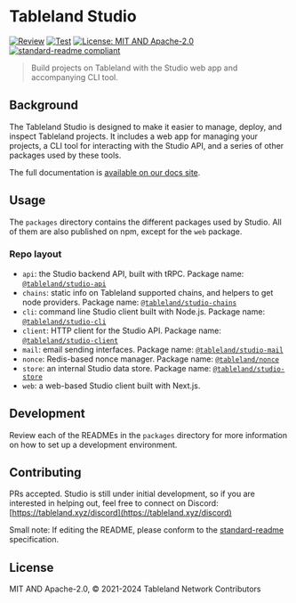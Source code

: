 # Tableland Studio

[![Review](https://github.com/tablelandnetwork/studio/actions/workflows/review.yml/badge.svg)](https://github.com/tablelandnetwork/studio/actions/workflows/review.yml)
[![Test](https://github.com/tablelandnetwork/studio/actions/workflows/test.yml/badge.svg)](https://github.com/tablelandnetwork/studio/actions/workflows/test.yml)
[![License: MIT AND Apache-2.0](https://img.shields.io/badge/License-MIT%20AND%20Apache--2.0-blue.svg)](./LICENSE)
[![standard-readme compliant](https://img.shields.io/badge/standard--readme-OK-green.svg)](https://github.com/RichardLitt/standard-readme)

> Build projects on Tableland with the Studio web app and accompanying CLI tool.

## Background

The Tableland Studio is designed to make it easier to manage, deploy, and inspect Tableland projects. It includes a web app for managing your projects, a CLI tool for interacting with the Studio API, and a series of other packages used by these tools.

The full documentation is [available on our docs site](https://docs.tableland.xyz/studio/).

## Usage

The `packages` directory contains the different packages used by Studio. All of them are also published on npm, except for the `web` package.

### Repo layout

- `api`: the Studio backend API, built with tRPC. Package name: [`@tableland/studio-api`](https://www.npmjs.com/package/@tableland/studio-api)
- `chains`: static info on Tableland supported chains, and helpers to get node providers. Package name: [`@tableland/studio-chains`](https://www.npmjs.com/package/@tableland/studio-chains)
- `cli`: command line Studio client built with Node.js. Package name: [`@tableland/studio-cli`](https://www.npmjs.com/package/@tableland/studio-cli)
- `client`: HTTP client for the Studio API. Package name: [`@tableland/studio-client`](https://www.npmjs.com/package/@tableland/studio-client)
- `mail`: email sending interfaces. Package name: [`@tableland/studio-mail`](https://www.npmjs.com/package/@tableland/studio-mail)
- `nonce`: Redis-based nonce manager. Package name: [`@tableland/nonce`](https://www.npmjs.com/package/@tableland/nonce)
- `store`: an internal Studio data store. Package name: [`@tableland/studio-store`](https://www.npmjs.com/package/@tableland/studio-store)
- `web`: a web-based Studio client built with Next.js.

## Development

Review each of the READMEs in the `packages` directory for more information on how to set up a development environment.

## Contributing

PRs accepted. Studio is still under initial development, so if you are interested in helping out, feel free to connect on Discord:
[https://tableland.xyz/discord](https://tableland.xyz/discord)

Small note: If editing the README, please conform to the
[standard-readme](https://github.com/RichardLitt/standard-readme) specification.

## License

MIT AND Apache-2.0, © 2021-2024 Tableland Network Contributors

